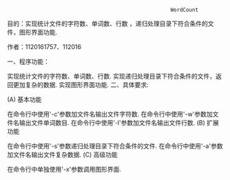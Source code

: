                                                          WordCount
目的：实现统计文件的字符数、单词数、行数 ，递归处理目录下符合条件的文件，图形界面功能.

作者：1120161757、112016

一、程序功能：

实现统计文件的字符数、单词数、行数.
实现递归处理目录下符合条件的文件，返回更加复杂的数据.
实现图形界面功能.
二、具体要求:

(A) 基本功能

在命令行中使用'-c'参数加文件名输出文件字符数.
在命令行中使用'-w'参数加文件名输出文件单词数目.
在命令行中使用'-l'参数加文件名输出文件行数.
(B) 扩展功能

在命令行中使用'-s'参数递归处理目录下符合条件的文件.
在命令行中使用'-a'参数加文件名输出文件复杂数据.
(C) 高级功能

在命令行中单独使用'-x'参数调用图形界面.
